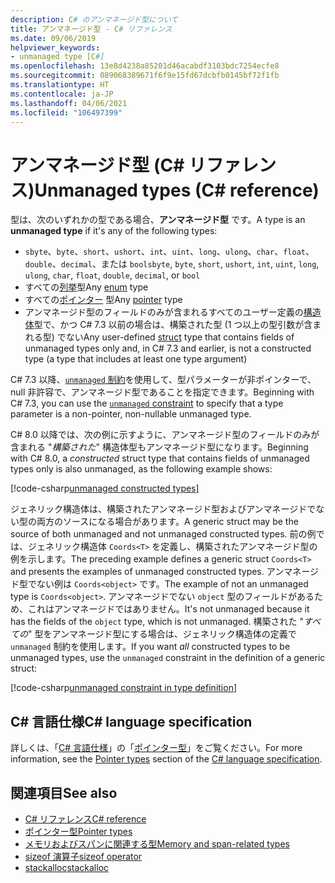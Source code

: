 ```yaml
---
description: C# のアンマネージド型について
title: アンマネージド型 - C# リファレンス
ms.date: 09/06/2019
helpviewer_keywords:
- unmanaged type [C#]
ms.openlocfilehash: 13e8d4238a85201d46acabdf3103bdc7254ecfe8
ms.sourcegitcommit: 089068389671f6f9e15fd67dcbfb0145bf72f1fb
ms.translationtype: HT
ms.contentlocale: ja-JP
ms.lasthandoff: 04/06/2021
ms.locfileid: "106497399"
---
```

# <a name="unmanaged-types-c-reference"></a><span data-ttu-id="b3fb8-103">アンマネージド型 (C# リファレンス)</span><span class="sxs-lookup"><span data-stu-id="b3fb8-103">Unmanaged types (C# reference)</span></span>

<span data-ttu-id="b3fb8-104">型は、次のいずれかの型である場合、**アンマネージド型** です。</span><span class="sxs-lookup"><span data-stu-id="b3fb8-104">A type is an **unmanaged type** if it's any of the following types:</span></span>

- <span data-ttu-id="b3fb8-105">`sbyte`、`byte`、`short`、`ushort`、`int`、`uint`、`long`、`ulong`、`char`、`float`、`double`、`decimal`、または `bool`</span><span class="sxs-lookup"><span data-stu-id="b3fb8-105">`sbyte`, `byte`, `short`, `ushort`, `int`, `uint`, `long`, `ulong`, `char`, `float`, `double`, `decimal`, or `bool`</span></span>
- <span data-ttu-id="b3fb8-106">すべての[列挙](enum.md)型</span><span class="sxs-lookup"><span data-stu-id="b3fb8-106">Any [enum](enum.md) type</span></span>
- <span data-ttu-id="b3fb8-107">すべての[ポインター](../unsafe-code.md#pointer-types) 型</span><span class="sxs-lookup"><span data-stu-id="b3fb8-107">Any [pointer](../unsafe-code.md#pointer-types) type</span></span>
- <span data-ttu-id="b3fb8-108">アンマネージド型のフィールドのみが含まれるすべてのユーザー定義の[構造体](struct.md)型で、かつ C# 7.3 以前の場合は、構築された型 (1 つ以上の型引数が含まれる型) でない</span><span class="sxs-lookup"><span data-stu-id="b3fb8-108">Any user-defined [struct](struct.md) type that contains fields of unmanaged types only and, in C# 7.3 and earlier, is not a constructed type (a type that includes at least one type argument)</span></span>

<span data-ttu-id="b3fb8-109">C# 7.3 以降、[`unmanaged` 制約](../../programming-guide/generics/constraints-on-type-parameters.md#unmanaged-constraint)を使用して、型パラメーターが非ポインターで、null 非許容で、アンマネージド型であることを指定できます。</span><span class="sxs-lookup"><span data-stu-id="b3fb8-109">Beginning with C# 7.3, you can use the [`unmanaged` constraint](../../programming-guide/generics/constraints-on-type-parameters.md#unmanaged-constraint) to specify that a type parameter is a non-pointer, non-nullable unmanaged type.</span></span>

<span data-ttu-id="b3fb8-110">C# 8.0 以降では、次の例に示すように、アンマネージド型のフィールドのみが含まれる "*構築された*" 構造体型もアンマネージド型になります。</span><span class="sxs-lookup"><span data-stu-id="b3fb8-110">Beginning with C# 8.0, a *constructed* struct type that contains fields of unmanaged types only is also unmanaged, as the following example shows:</span></span>

[!code-csharp[unmanaged constructed types](snippets/shared/UnmanagedTypes.cs#ProgramExample)]

<span data-ttu-id="b3fb8-111">ジェネリック構造体は、構築されたアンマネージド型およびアンマネージドでない型の両方のソースになる場合があります。</span><span class="sxs-lookup"><span data-stu-id="b3fb8-111">A generic struct may be the source of both unmanaged and not unmanaged constructed types.</span></span> <span data-ttu-id="b3fb8-112">前の例では、ジェネリック構造体 `Coords<T>` を定義し、構築されたアンマネージド型の例を示します。</span><span class="sxs-lookup"><span data-stu-id="b3fb8-112">The preceding example defines a generic struct `Coords<T>` and presents the examples of unmanaged constructed types.</span></span> <span data-ttu-id="b3fb8-113">アンマネージド型でない例は `Coords<object>` です。</span><span class="sxs-lookup"><span data-stu-id="b3fb8-113">The example of not an unmanaged type is `Coords<object>`.</span></span> <span data-ttu-id="b3fb8-114">アンマネージドでない `object` 型のフィールドがあるため、これはアンマネージドではありません。</span><span class="sxs-lookup"><span data-stu-id="b3fb8-114">It's not unmanaged because it has the fields of the `object` type, which is not unmanaged.</span></span> <span data-ttu-id="b3fb8-115">構築された "*すべての*" 型をアンマネージド型にする場合は、ジェネリック構造体の定義で `unmanaged` 制約を使用します。</span><span class="sxs-lookup"><span data-stu-id="b3fb8-115">If you want *all* constructed types to be unmanaged types, use the `unmanaged` constraint in the definition of a generic struct:</span></span>

[!code-csharp[unmanaged constraint in type definition](snippets/shared/UnmanagedTypes.cs#AlwaysUnmanaged)]

## <a name="c-language-specification"></a><span data-ttu-id="b3fb8-116">C# 言語仕様</span><span class="sxs-lookup"><span data-stu-id="b3fb8-116">C# language specification</span></span>

<span data-ttu-id="b3fb8-117">詳しくは、「[C# 言語仕様](~/_csharplang/spec/introduction.md)」の「[ポインター型](~/_csharplang/spec/unsafe-code.md#pointer-types)」をご覧ください。</span><span class="sxs-lookup"><span data-stu-id="b3fb8-117">For more information, see the [Pointer types](~/_csharplang/spec/unsafe-code.md#pointer-types) section of the [C# language specification](~/_csharplang/spec/introduction.md).</span></span>

## <a name="see-also"></a><span data-ttu-id="b3fb8-118">関連項目</span><span class="sxs-lookup"><span data-stu-id="b3fb8-118">See also</span></span>

- [<span data-ttu-id="b3fb8-119">C# リファレンス</span><span class="sxs-lookup"><span data-stu-id="b3fb8-119">C# reference</span></span>](../index.md)
- [<span data-ttu-id="b3fb8-120">ポインター型</span><span class="sxs-lookup"><span data-stu-id="b3fb8-120">Pointer types</span></span>](../unsafe-code.md#pointer-types)
- [<span data-ttu-id="b3fb8-121">メモリおよびスパンに関連する型</span><span class="sxs-lookup"><span data-stu-id="b3fb8-121">Memory and span-related types</span></span>](../../../standard/memory-and-spans/index.md)
- [<span data-ttu-id="b3fb8-122">sizeof 演算子</span><span class="sxs-lookup"><span data-stu-id="b3fb8-122">sizeof operator</span></span>](../operators/sizeof.md)
- [<span data-ttu-id="b3fb8-123">stackalloc</span><span class="sxs-lookup"><span data-stu-id="b3fb8-123">stackalloc</span></span>](../operators/stackalloc.md)
